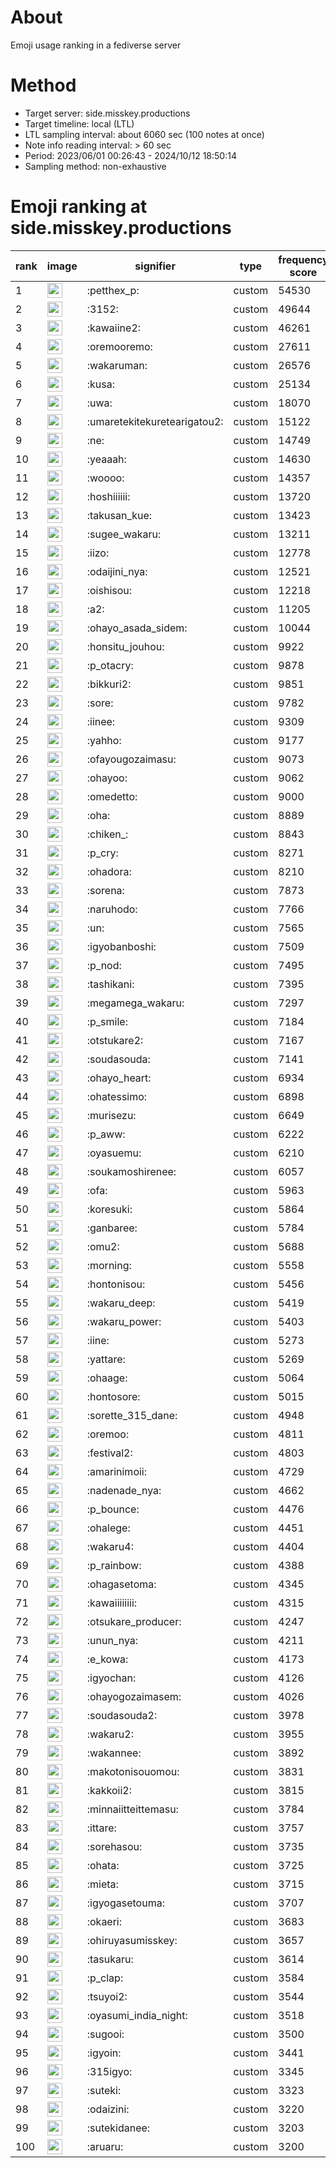 # About
Emoji usage ranking in a fediverse server

# Method
- Target server: side.misskey.productions
- Target timeline: local (LTL)
- LTL sampling interval: about 6060 sec (100 notes at once)
- Note info reading interval: > 60 sec
- Period: 2023/06/01 00:26:43 - 2024/10/12 18:50:14 
- Sampling method: non-exhaustive

# Emoji ranking at side.misskey.productions

|rank|image|signifier|type|frequency score|
|----|----|----|----|----|
|1|<img height="24" src="https://side.misskey.productions/emoji/petthex_p.webp">|:petthex_p:|custom|54530|
|2|<img height="24" src="https://side.misskey.productions/emoji/3152.webp">|:3152:|custom|49644|
|3|<img height="24" src="https://side.misskey.productions/emoji/kawaiine2.webp">|:kawaiine2:|custom|46261|
|4|<img height="24" src="https://side.misskey.productions/emoji/oremooremo.webp">|:oremooremo:|custom|27611|
|5|<img height="24" src="https://side.misskey.productions/emoji/wakaruman.webp">|:wakaruman:|custom|26576|
|6|<img height="24" src="https://side.misskey.productions/emoji/kusa.webp">|:kusa:|custom|25134|
|7|<img height="24" src="https://side.misskey.productions/emoji/uwa.webp">|:uwa:|custom|18070|
|8|<img height="24" src="https://side.misskey.productions/emoji/umaretekitekuretearigatou2.webp">|:umaretekitekuretearigatou2:|custom|15122|
|9|<img height="24" src="https://side.misskey.productions/emoji/ne.webp">|:ne:|custom|14749|
|10|<img height="24" src="https://side.misskey.productions/emoji/yeaaah.webp">|:yeaaah:|custom|14630|
|11|<img height="24" src="https://side.misskey.productions/emoji/woooo.webp">|:woooo:|custom|14357|
|12|<img height="24" src="https://side.misskey.productions/emoji/hoshiiiiii.webp">|:hoshiiiiii:|custom|13720|
|13|<img height="24" src="https://side.misskey.productions/emoji/takusan_kue.webp">|:takusan_kue:|custom|13423|
|14|<img height="24" src="https://side.misskey.productions/emoji/sugee_wakaru.webp">|:sugee_wakaru:|custom|13211|
|15|<img height="24" src="https://side.misskey.productions/emoji/iizo.webp">|:iizo:|custom|12778|
|16|<img height="24" src="https://side.misskey.productions/emoji/odaijini_nya.webp">|:odaijini_nya:|custom|12521|
|17|<img height="24" src="https://side.misskey.productions/emoji/oishisou.webp">|:oishisou:|custom|12218|
|18|<img height="24" src="https://side.misskey.productions/emoji/a2.webp">|:a2:|custom|11205|
|19|<img height="24" src="https://side.misskey.productions/emoji/ohayo_asada_sidem.webp">|:ohayo_asada_sidem:|custom|10044|
|20|<img height="24" src="https://side.misskey.productions/emoji/honsitu_jouhou.webp">|:honsitu_jouhou:|custom|9922|
|21|<img height="24" src="https://side.misskey.productions/emoji/p_otacry.webp">|:p_otacry:|custom|9878|
|22|<img height="24" src="https://side.misskey.productions/emoji/bikkuri2.webp">|:bikkuri2:|custom|9851|
|23|<img height="24" src="https://side.misskey.productions/emoji/sore.webp">|:sore:|custom|9782|
|24|<img height="24" src="https://side.misskey.productions/emoji/iinee.webp">|:iinee:|custom|9309|
|25|<img height="24" src="https://side.misskey.productions/emoji/yahho.webp">|:yahho:|custom|9177|
|26|<img height="24" src="https://side.misskey.productions/emoji/ofayougozaimasu.webp">|:ofayougozaimasu:|custom|9073|
|27|<img height="24" src="https://side.misskey.productions/emoji/ohayoo.webp">|:ohayoo:|custom|9062|
|28|<img height="24" src="https://side.misskey.productions/emoji/omedetto.webp">|:omedetto:|custom|9000|
|29|<img height="24" src="https://side.misskey.productions/emoji/oha.webp">|:oha:|custom|8889|
|30|<img height="24" src="https://side.misskey.productions/emoji/chiken_.webp">|:chiken_:|custom|8843|
|31|<img height="24" src="https://side.misskey.productions/emoji/p_cry.webp">|:p_cry:|custom|8271|
|32|<img height="24" src="https://side.misskey.productions/emoji/ohadora.webp">|:ohadora:|custom|8210|
|33|<img height="24" src="https://side.misskey.productions/emoji/sorena.webp">|:sorena:|custom|7873|
|34|<img height="24" src="https://side.misskey.productions/emoji/naruhodo.webp">|:naruhodo:|custom|7766|
|35|<img height="24" src="https://side.misskey.productions/emoji/un.webp">|:un:|custom|7565|
|36|<img height="24" src="https://side.misskey.productions/emoji/igyobanboshi.webp">|:igyobanboshi:|custom|7509|
|37|<img height="24" src="https://side.misskey.productions/emoji/p_nod.webp">|:p_nod:|custom|7495|
|38|<img height="24" src="https://side.misskey.productions/emoji/tashikani.webp">|:tashikani:|custom|7395|
|39|<img height="24" src="https://side.misskey.productions/emoji/megamega_wakaru.webp">|:megamega_wakaru:|custom|7297|
|40|<img height="24" src="https://side.misskey.productions/emoji/p_smile.webp">|:p_smile:|custom|7184|
|41|<img height="24" src="https://side.misskey.productions/emoji/otstukare2.webp">|:otstukare2:|custom|7167|
|42|<img height="24" src="https://side.misskey.productions/emoji/soudasouda.webp">|:soudasouda:|custom|7141|
|43|<img height="24" src="https://side.misskey.productions/emoji/ohayo_heart.webp">|:ohayo_heart:|custom|6934|
|44|<img height="24" src="https://side.misskey.productions/emoji/ohatessimo.webp">|:ohatessimo:|custom|6898|
|45|<img height="24" src="https://side.misskey.productions/emoji/murisezu.webp">|:murisezu:|custom|6649|
|46|<img height="24" src="https://side.misskey.productions/emoji/p_aww.webp">|:p_aww:|custom|6222|
|47|<img height="24" src="https://side.misskey.productions/emoji/oyasuemu.webp">|:oyasuemu:|custom|6210|
|48|<img height="24" src="https://side.misskey.productions/emoji/soukamoshirenee.webp">|:soukamoshirenee:|custom|6057|
|49|<img height="24" src="https://side.misskey.productions/emoji/ofa.webp">|:ofa:|custom|5963|
|50|<img height="24" src="https://side.misskey.productions/emoji/koresuki.webp">|:koresuki:|custom|5864|
|51|<img height="24" src="https://side.misskey.productions/emoji/ganbaree.webp">|:ganbaree:|custom|5784|
|52|<img height="24" src="https://side.misskey.productions/emoji/omu2.webp">|:omu2:|custom|5688|
|53|<img height="24" src="https://side.misskey.productions/emoji/morning.webp">|:morning:|custom|5558|
|54|<img height="24" src="https://side.misskey.productions/emoji/hontonisou.webp">|:hontonisou:|custom|5456|
|55|<img height="24" src="https://side.misskey.productions/emoji/wakaru_deep.webp">|:wakaru_deep:|custom|5419|
|56|<img height="24" src="https://side.misskey.productions/emoji/wakaru_power.webp">|:wakaru_power:|custom|5403|
|57|<img height="24" src="https://side.misskey.productions/emoji/iine.webp">|:iine:|custom|5273|
|58|<img height="24" src="https://side.misskey.productions/emoji/yattare.webp">|:yattare:|custom|5269|
|59|<img height="24" src="https://side.misskey.productions/emoji/ohaage.webp">|:ohaage:|custom|5064|
|60|<img height="24" src="https://side.misskey.productions/emoji/hontosore.webp">|:hontosore:|custom|5015|
|61|<img height="24" src="https://side.misskey.productions/emoji/sorette_315_dane.webp">|:sorette_315_dane:|custom|4948|
|62|<img height="24" src="https://side.misskey.productions/emoji/oremoo.webp">|:oremoo:|custom|4811|
|63|<img height="24" src="https://side.misskey.productions/emoji/festival2.webp">|:festival2:|custom|4803|
|64|<img height="24" src="https://side.misskey.productions/emoji/amarinimoii.webp">|:amarinimoii:|custom|4729|
|65|<img height="24" src="https://side.misskey.productions/emoji/nadenade_nya.webp">|:nadenade_nya:|custom|4662|
|66|<img height="24" src="https://side.misskey.productions/emoji/p_bounce.webp">|:p_bounce:|custom|4476|
|67|<img height="24" src="https://side.misskey.productions/emoji/ohalege.webp">|:ohalege:|custom|4451|
|68|<img height="24" src="https://side.misskey.productions/emoji/wakaru4.webp">|:wakaru4:|custom|4404|
|69|<img height="24" src="https://side.misskey.productions/emoji/p_rainbow.webp">|:p_rainbow:|custom|4388|
|70|<img height="24" src="https://side.misskey.productions/emoji/ohagasetoma.webp">|:ohagasetoma:|custom|4345|
|71|<img height="24" src="https://side.misskey.productions/emoji/kawaiiiiiiii.webp">|:kawaiiiiiiii:|custom|4315|
|72|<img height="24" src="https://side.misskey.productions/emoji/otsukare_producer.webp">|:otsukare_producer:|custom|4247|
|73|<img height="24" src="https://side.misskey.productions/emoji/unun_nya.webp">|:unun_nya:|custom|4211|
|74|<img height="24" src="https://side.misskey.productions/emoji/e_kowa.webp">|:e_kowa:|custom|4173|
|75|<img height="24" src="https://side.misskey.productions/emoji/igyochan.webp">|:igyochan:|custom|4126|
|76|<img height="24" src="https://side.misskey.productions/emoji/ohayogozaimasem.webp">|:ohayogozaimasem:|custom|4026|
|77|<img height="24" src="https://side.misskey.productions/emoji/soudasouda2.webp">|:soudasouda2:|custom|3978|
|78|<img height="24" src="https://side.misskey.productions/emoji/wakaru2.webp">|:wakaru2:|custom|3955|
|79|<img height="24" src="https://side.misskey.productions/emoji/wakannee.webp">|:wakannee:|custom|3892|
|80|<img height="24" src="https://side.misskey.productions/emoji/makotonisouomou.webp">|:makotonisouomou:|custom|3831|
|81|<img height="24" src="https://side.misskey.productions/emoji/kakkoii2.webp">|:kakkoii2:|custom|3815|
|82|<img height="24" src="https://side.misskey.productions/emoji/minnaiitteittemasu.webp">|:minnaiitteittemasu:|custom|3784|
|83|<img height="24" src="https://side.misskey.productions/emoji/ittare.webp">|:ittare:|custom|3757|
|84|<img height="24" src="https://side.misskey.productions/emoji/sorehasou.webp">|:sorehasou:|custom|3735|
|85|<img height="24" src="https://side.misskey.productions/emoji/ohata.webp">|:ohata:|custom|3725|
|86|<img height="24" src="https://side.misskey.productions/emoji/mieta.webp">|:mieta:|custom|3715|
|87|<img height="24" src="https://side.misskey.productions/emoji/igyogasetouma.webp">|:igyogasetouma:|custom|3707|
|88|<img height="24" src="https://side.misskey.productions/emoji/okaeri.webp">|:okaeri:|custom|3683|
|89|<img height="24" src="https://side.misskey.productions/emoji/ohiruyasumisskey.webp">|:ohiruyasumisskey:|custom|3657|
|90|<img height="24" src="https://side.misskey.productions/emoji/tasukaru.webp">|:tasukaru:|custom|3614|
|91|<img height="24" src="https://side.misskey.productions/emoji/p_clap.webp">|:p_clap:|custom|3584|
|92|<img height="24" src="https://side.misskey.productions/emoji/tsuyoi2.webp">|:tsuyoi2:|custom|3544|
|93|<img height="24" src="https://side.misskey.productions/emoji/oyasumi_india_night.webp">|:oyasumi_india_night:|custom|3518|
|94|<img height="24" src="https://side.misskey.productions/emoji/sugooi.webp">|:sugooi:|custom|3500|
|95|<img height="24" src="https://side.misskey.productions/emoji/igyoin.webp">|:igyoin:|custom|3441|
|96|<img height="24" src="https://side.misskey.productions/emoji/315igyo.webp">|:315igyo:|custom|3345|
|97|<img height="24" src="https://side.misskey.productions/emoji/suteki.webp">|:suteki:|custom|3323|
|98|<img height="24" src="https://side.misskey.productions/emoji/odaizini.webp">|:odaizini:|custom|3220|
|99|<img height="24" src="https://side.misskey.productions/emoji/sutekidanee.webp">|:sutekidanee:|custom|3203|
|100|<img height="24" src="https://side.misskey.productions/emoji/aruaru.webp">|:aruaru:|custom|3200|
